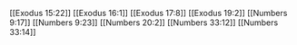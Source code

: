 [[Exodus 15:22]]
[[Exodus 16:1]]
[[Exodus 17:8]]
[[Exodus 19:2]]
[[Numbers 9:17]]
[[Numbers 9:23]]
[[Numbers 20:2]]
[[Numbers 33:12]]
[[Numbers 33:14]]
